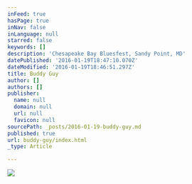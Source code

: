 ```yaml
---
inFeed: true
hasPage: true
inNav: false
inLanguage: null
starred: false
keywords: []
description: 'Chesapeake Bay Bluesfest, Sandy Point, MD'
datePublished: '2016-01-19T18:47:10.070Z'
dateModified: '2016-01-19T18:46:51.297Z'
title: Buddy Guy
author: []
authors: []
publisher:
  name: null
  domain: null
  url: null
  favicon: null
sourcePath: _posts/2016-01-19-buddy-guy.md
published: true
url: buddy-guy/index.html
_type: Article

---
```

![](https://the-grid-user-content.s3-us-west-2.amazonaws.com/a7b32483-1d4a-4828-af30-3ef8215ec6a6.jpg)